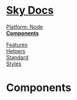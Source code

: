 <!--- This Components was auto-generated using "npx sky readme build" --> 

# [Sky Docs](/README.md)

[Platform: Node](..%2F%40node%2FPlatform%3A%20Node.md)   
**[Components](..%2Fcomponents%2FComponents.md)**   
  
[Features](..%2Ffeatures%2FFeatures.md)   
[Helpers](..%2Fhelpers%2FHelpers.md)   
[Standard](..%2Fstandard%2FStandard.md)   
[Styles](..%2Fstyles%2FStyles.md)   

# Components